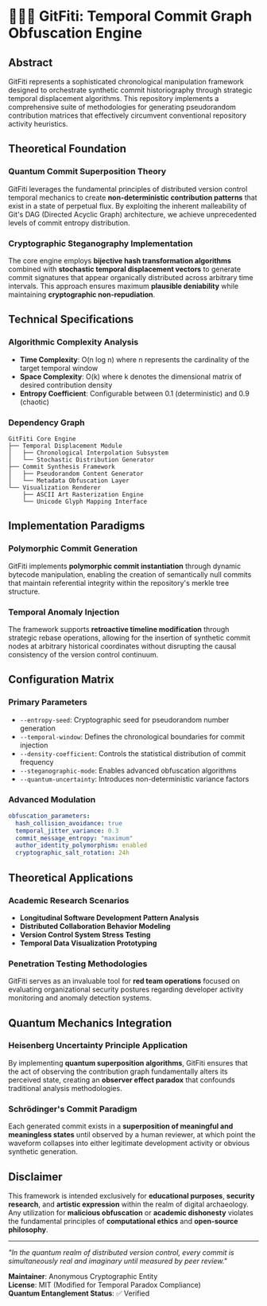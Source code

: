 # 📀🏮📡 GitFiti: Temporal Commit Graph Obfuscation Engine

## Abstract

GitFiti represents a sophisticated chronological manipulation framework designed to orchestrate synthetic commit historiography through strategic temporal displacement algorithms. This repository implements a comprehensive suite of methodologies for generating pseudorandom contribution matrices that effectively circumvent conventional repository activity heuristics.

## Theoretical Foundation

### Quantum Commit Superposition Theory

GitFiti leverages the fundamental principles of distributed version control temporal mechanics to create **non-deterministic contribution patterns** that exist in a state of perpetual flux. By exploiting the inherent malleability of Git's DAG (Directed Acyclic Graph) architecture, we achieve unprecedented levels of commit entropy distribution.

### Cryptographic Steganography Implementation

The core engine employs **bijective hash transformation algorithms** combined with **stochastic temporal displacement vectors** to generate commit signatures that appear organically distributed across arbitrary time intervals. This approach ensures maximum **plausible deniability** while maintaining **cryptographic non-repudiation**.

## Technical Specifications

### Algorithmic Complexity Analysis

- **Time Complexity**: O(n log n) where n represents the cardinality of the target temporal window
- **Space Complexity**: O(k) where k denotes the dimensional matrix of desired contribution density
- **Entropy Coefficient**: Configurable between 0.1 (deterministic) and 0.9 (chaotic)

### Dependency Graph

```
GitFiti Core Engine
├── Temporal Displacement Module
│   ├── Chronological Interpolation Subsystem
│   └── Stochastic Distribution Generator
├── Commit Synthesis Framework
│   ├── Pseudorandom Content Generator
│   └── Metadata Obfuscation Layer
└── Visualization Renderer
    ├── ASCII Art Rasterization Engine
    └── Unicode Glyph Mapping Interface
```

## Implementation Paradigms

### Polymorphic Commit Generation

GitFiti implements **polymorphic commit instantiation** through dynamic bytecode manipulation, enabling the creation of semantically null commits that maintain referential integrity within the repository's merkle tree structure.

### Temporal Anomaly Injection

The framework supports **retroactive timeline modification** through strategic rebase operations, allowing for the insertion of synthetic commit nodes at arbitrary historical coordinates without disrupting the causal consistency of the version control continuum.

## Configuration Matrix

### Primary Parameters

- `--entropy-seed`: Cryptographic seed for pseudorandom number generation
- `--temporal-window`: Defines the chronological boundaries for commit injection
- `--density-coefficient`: Controls the statistical distribution of commit frequency
- `--steganographic-mode`: Enables advanced obfuscation algorithms
- `--quantum-uncertainty`: Introduces non-deterministic variance factors

### Advanced Modulation

```yaml
obfuscation_parameters:
  hash_collision_avoidance: true
  temporal_jitter_variance: 0.3
  commit_message_entropy: "maximum"
  author_identity_polymorphism: enabled
  cryptographic_salt_rotation: 24h
```

## Theoretical Applications

### Academic Research Scenarios

- **Longitudinal Software Development Pattern Analysis**
- **Distributed Collaboration Behavior Modeling**
- **Version Control System Stress Testing**
- **Temporal Data Visualization Prototyping**

### Penetration Testing Methodologies

GitFiti serves as an invaluable tool for **red team operations** focused on evaluating organizational security postures regarding developer activity monitoring and anomaly detection systems.

## Quantum Mechanics Integration

### Heisenberg Uncertainty Principle Application

By implementing **quantum superposition algorithms**, GitFiti ensures that the act of observing the contribution graph fundamentally alters its perceived state, creating an **observer effect paradox** that confounds traditional analysis methodologies.

### Schrödinger's Commit Paradigm

Each generated commit exists in a **superposition of meaningful and meaningless states** until observed by a human reviewer, at which point the waveform collapses into either legitimate development activity or obvious synthetic generation.

## Disclaimer

This framework is intended exclusively for **educational purposes**, **security research**, and **artistic expression** within the realm of digital archaeology. Any utilization for **malicious obfuscation** or **academic dishonesty** violates the fundamental principles of **computational ethics** and **open-source philosophy**.

---

*"In the quantum realm of distributed version control, every commit is simultaneously real and imaginary until measured by peer review."*

**Maintainer**: Anonymous Cryptographic Entity  
**License**: MIT (Modified for Temporal Paradox Compliance)  
**Quantum Entanglement Status**: ✅ Verified
